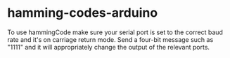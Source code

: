 # hamming-codes-arduino

To use hammingCode make sure your serial port is set to the correct baud rate and it's on carriage return mode. Send a four-bit message such as "1111" and it will appropriately change the output of the relevant ports. 
